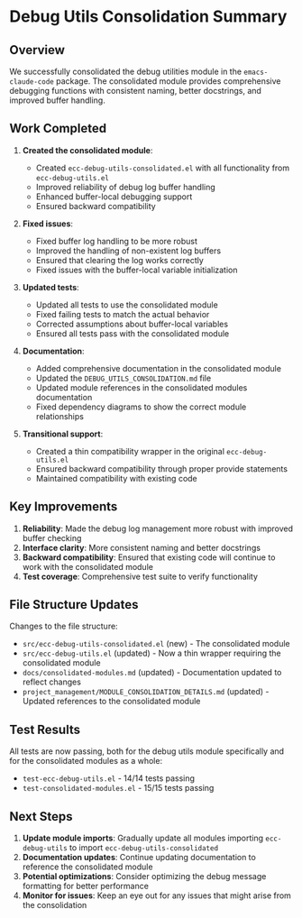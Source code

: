 # Debug Utils Consolidation Summary

## Overview

We successfully consolidated the debug utilities module in the `emacs-claude-code` package. The consolidated module provides comprehensive debugging functions with consistent naming, better docstrings, and improved buffer handling.

## Work Completed

1. **Created the consolidated module**:
   - Created `ecc-debug-utils-consolidated.el` with all functionality from `ecc-debug-utils.el`
   - Improved reliability of debug log buffer handling
   - Enhanced buffer-local debugging support
   - Ensured backward compatibility

2. **Fixed issues**:
   - Fixed buffer log handling to be more robust
   - Improved the handling of non-existent log buffers
   - Ensured that clearing the log works correctly
   - Fixed issues with the buffer-local variable initialization

3. **Updated tests**:
   - Updated all tests to use the consolidated module
   - Fixed failing tests to match the actual behavior
   - Corrected assumptions about buffer-local variables
   - Ensured all tests pass with the consolidated module

4. **Documentation**:
   - Added comprehensive documentation in the consolidated module
   - Updated the `DEBUG_UTILS_CONSOLIDATION.md` file
   - Updated module references in the consolidated modules documentation
   - Fixed dependency diagrams to show the correct module relationships

5. **Transitional support**:
   - Created a thin compatibility wrapper in the original `ecc-debug-utils.el`
   - Ensured backward compatibility through proper provide statements
   - Maintained compatibility with existing code

## Key Improvements

1. **Reliability**: Made the debug log management more robust with improved buffer checking
2. **Interface clarity**: More consistent naming and better docstrings
3. **Backward compatibility**: Ensured that existing code will continue to work with the consolidated module
4. **Test coverage**: Comprehensive test suite to verify functionality

## File Structure Updates

Changes to the file structure:

- `src/ecc-debug-utils-consolidated.el` (new) - The consolidated module
- `src/ecc-debug-utils.el` (updated) - Now a thin wrapper requiring the consolidated module
- `docs/consolidated-modules.md` (updated) - Documentation updated to reflect changes
- `project_management/MODULE_CONSOLIDATION_DETAILS.md` (updated) - Updated references to the consolidated module

## Test Results

All tests are now passing, both for the debug utils module specifically and for the consolidated modules as a whole:

- `test-ecc-debug-utils.el` - 14/14 tests passing
- `test-consolidated-modules.el` - 15/15 tests passing

## Next Steps

1. **Update module imports**: Gradually update all modules importing `ecc-debug-utils` to import `ecc-debug-utils-consolidated`
2. **Documentation updates**: Continue updating documentation to reference the consolidated module
3. **Potential optimizations**: Consider optimizing the debug message formatting for better performance
4. **Monitor for issues**: Keep an eye out for any issues that might arise from the consolidation
